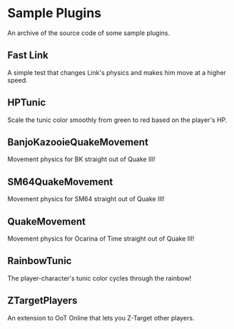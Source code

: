 # Sample Plugins
An archive of the source code of some sample plugins.

## Fast Link
A simple test that changes Link's physics and makes him move at a higher speed.

## HPTunic
Scale the tunic color smoothly from green to red based on the player's HP.

## BanjoKazooieQuakeMovement
Movement physics for BK straight out of Quake III!

## SM64QuakeMovement
Movement physics for SM64 straight out of Quake III!

## QuakeMovement
Movement physics for Ocarina of Time straight out of Quake III!

## RainbowTunic
The player-character's tunic color cycles through the rainbow!

## ZTargetPlayers
An extension to OoT Online that lets you Z-Target other players.


